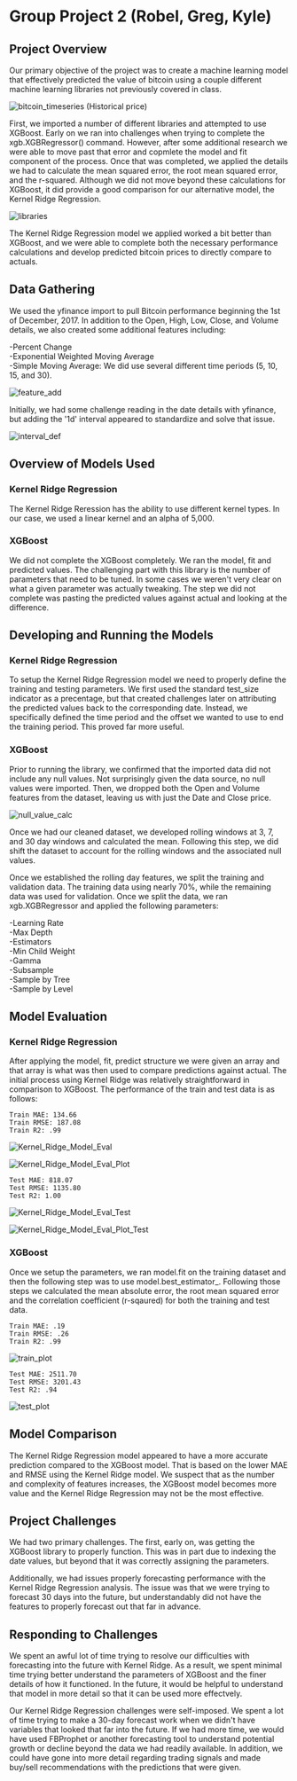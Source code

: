 # Group Project 2 (Robel, Greg, Kyle)
 
## Project Overview

Our primary objective of the project was to create a machine learning model that effectively predicted the value of bitcoin using a couple different machine learning libraries not previously covered in class. <br>

![bitcoin_timeseries](Images/timeseries_performance.png)
    (Historical price)

First, we imported a number of different libraries and attempted to use XGBoost. Early on we ran into challenges when trying to complete the xgb.XGBRegressor() command. However, after some additional research we were able to move past that error and copmlete the model and fit component of the process. Once that was completed, we applied the details we had to calculate the mean squared error, the root mean squared error, and the r-squared. Although we did not move beyond these calculations for XGBoost, it did provide a good comparison for our alternative model, the Kernel Ridge Regression.<br>

![libraries](Images/libraries.png)

The Kernel Ridge Regression model we applied worked a bit better than XGBoost, and we were able to complete both the necessary performance calculations and develop predicted bitcoin prices to directly compare to actuals.<br>

## Data Gathering

We used the yfinance import to pull Bitcoin performance beginning the 1st of December, 2017. In addition to the Open, High, Low, Close, and Volume details, we also created some additional features including:<br> 

-Percent Change<br>
-Exponential Weighted Moving Average<br>
-Simple Moving Average: We did use several different time periods (5, 10, 15, and 30).<br>

![feature_add](Images/feature_adds.png)

Initially, we had some challenge reading in the date details with yfinance, but adding the '1d' interval appeared to standardize and solve that issue.<br>

![interval_def](Images/interval_definition.png)

## Overview of Models Used
### Kernel Ridge Regression 
The Kernel Ridge Reression has the ability to use different kernel types. In our case, we used a linear kernel and an alpha of 5,000.<br>

### XGBoost
We did not complete the XGBoost completely. We ran the model, fit and predicted values. The challenging part with this library is the number of parameters that need to be tuned. In some cases we weren't very clear on what a given parameter was actually tweaking. The step we did not complete was pasting the predicted values against actual and looking at the difference.

## Developing and Running the Models
### Kernel Ridge Regression
To setup the Kernel Ridge Regression model we need to properly define the training and testing parameters. We first used the standard test_size indicator as a precentage, but that created challenges later on attributing the predicted values back to the corresponding date. Instead, we specifically defined the time period and the offset we wanted to use to end the training period. This proved far more useful.<br>

### XGBoost 
Prior to running the library, we confirmed that the imported data did not include any null values. Not surprisingly given the data source, no null values were imported. Then, we dropped both the Open and Volume features from the dataset, leaving us with just the Date and Close price.<br>

![null_value_calc](Images/Missing_Values_Calc.png)

Once we had our cleaned dataset, we developed rolling windows at 3, 7, and 30 day windows and calculated the mean. Following this step, we did shift the dataset to account for the rolling windows and the associated null values.<br>

Once we established the rolling day features, we split the training and validation data. The training data using nearly 70%, while the remaining data was used for validation. Once we split the data, we ran xgb.XGBRegressor and applied the following parameters:<br>

-Learning Rate<br>
-Max Depth<br>
-Estimators<br>
-Min Child Weight<br>
-Gamma<br>
-Subsample<br>
-Sample by Tree<br>
-Sample by Level<br>

## Model Evaluation
### Kernel Ridge Regression
After applying the model, fit, predict structure we were given an array and that array is what was then used to compare predictions against actual. The initial process using Kernel Ridge was relatively straightforward in comparison to XGBoost. The performance of the train and test data is as follows:<br>

    Train MAE: 134.66
    Train RMSE: 187.08
    Train R2: .99
![Kernel_Ridge_Model_Eval](Images/predict_v_actual_train_data.png)

![Kernel_Ridge_Model_Eval_Plot](Images/Train_Data_Plot.png)

    Test MAE: 818.07
    Test RMSE: 1135.80
    Test R2: 1.00
![Kernel_Ridge_Model_Eval_Test](Images/predict_v_actual_test_data.png)

![Kernel_Ridge_Model_Eval_Plot_Test](Images/Test_Data_Plot.png)
<br>

### XGBoost
Once we setup the parameters, we ran model.fit on the training dataset and then the following step was to use model.best_estimator_. Following those steps we calculated the mean absolute error, the root mean squared error and the correlation coefficient (r-sqaured) for both the training and test data.<br>

    Train MAE: .19
    Train RMSE: .26
    Train R2: .99
![train_plot](Images/Train_Data_Plot.png)

    Test MAE: 2511.70
    Test RMSE: 3201.43
    Test R2: .94
![test_plot](Images/XGBoost_Forecast.png)
<br>

## Model Comparison
The Kernel Ridge Regression model appeared to have a more accurate prediction compared to the XGBoost model. That is based on the lower MAE and RMSE using the Kernel Ridge model. We suspect that as the number and complexity of features increases, the XGBoost model becomes more value and the Kernel Ridge Regression may not be the most effective.<br>

## Project Challenges
We had two primary challenges. The first, early on, was getting the XGBoost library to properly function. This was in part due to indexing the date values, but beyond that it was correctly assigning the parameters.<br>

Additionally, we had issues properly forecasting performance with the Kernel Ridge Regression analysis. The issue was that we were trying to forecast 30 days into the future, but understandably did not have the features to properly forecast out that far in advance.<br>

## Responding to Challenges
We spent an awful lot of time trying to resolve our difficulties with forecasting into the future with Kernel Ridge. As a result, we spent minimal time trying better understand the parameters of XGBoost and the finer details of how it functioned. In the future, it would be helpful to understand that model in more detail so that it can be used more effectvely.<br>

Our Kernel Ridge Regression challenges were self-imposed. We spent a lot of time trying to make a 30-day forecast work when we didn't have variables that looked that far into the future. If we had more time, we would have used FBProphet or another forecasting tool to understand potential growth or decline beyond the data we had readily available. In addition, we could have gone into more detail regarding trading signals and made buy/sell recommendations with the predictions that were given.